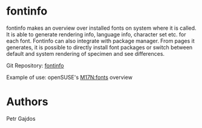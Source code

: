 fontinfo
========

fontinfo makes an overview over installed fonts on system
where it is called. It is able to generate rendering info,
language info, character set etc. for each font. Fontinfo
can also integrate with package manager. From pages it
generates, it is possible to directly install font packages
or switch between default and system rendering of specimen
and see differences.

Git Repository: [fontinfo](https://github.com/pgajdos/fontinfo/)

Example of use: openSUSE's [M17N:fonts](http://fontinfo.opensuse.org) overview

Authors
=======
Petr Gajdos

